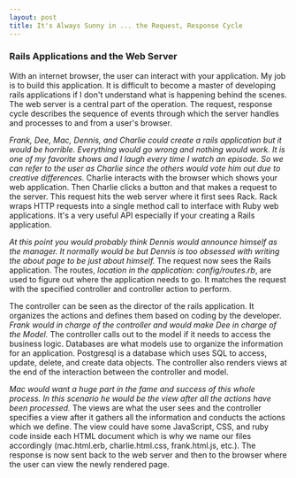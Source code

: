 ```yaml
---
layout: post
title: It's Always Sunny in ... the Request, Response Cycle
---
```


### Rails Applications and the Web Server

With an internet browser, the user can interact with your application.  My job is to build
this application.  It is  difficult to become a master of developing rails
applications if I don't understand what is happening behind the scenes.  The web
server is a central part of the operation.  The request, response cycle
describes the sequence of events through which the server handles and processes
to and from a user's browser.

*Frank, Dee, Mac, Dennis, and Charlie could create a rails application but it
would be horrible.  Everything would go wrong and nothing would work.  It is one
of my favorite shows and I laugh every time I watch an episode.  So we can refer
to the user as Charlie since the others would vote him out due to creative
differences.*  Charlie interacts with the browser which shows your web
application.  Then Charlie clicks a button and that makes a request to the
server.  This request hits the web server where it first sees Rack.  Rack wraps
HTTP requests into a single method call to interface with Ruby web applications.
It's a very useful API especially if your creating a Rails application.  

*At this point you would probably think Dennis would announce himself as the
manager.  It normally would be but Dennis is too obsessed with writing the about
page to be just about himself.*  The request now sees the Rails application.
The routes, *location in the application: config/routes.rb*, are used to figure
out where the application needs to go.  It matches the request with the
specified controller and controller action to perform.  

The controller can be seen as the director of the rails application.  It
organizes the actions and defines them based on coding by the developer.  *Frank
would in charge of the controller and would make Dee in charge of the Model.*  The
controller calls out to the model if it needs to access the business logic.
Databases are what models use to organize the information for an application.
Postgresql is a database which uses SQL to access, update, delete, and create
data objects.  The controller also renders views at the end of the interaction
between the controller and model.

*Mac would want a huge part in the fame and success of this whole process.  In
this scenario he would be the view after all the actions have been processed.*
The views are what the user sees and the controller specifies a view after it
gathers all the information and conducts the actions which we define.    The
view could have some JavaScript, CSS, and ruby code inside each HTML document
which is why we name our files accordingly (mac.html.erb, charlie.html.css,
frank.html.js, etc.).  The response is now sent back to the web server and then
to the browser where the user can view the newly rendered page.
